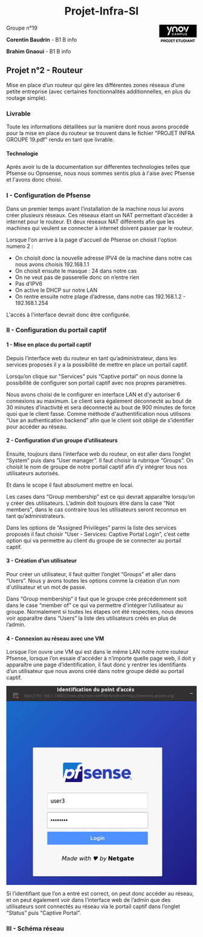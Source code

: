<h1 align="center"> Projet-Infra-SI </h1>
<img src="logo-ynov.jpg" align="right">
<p>Groupe n°19</p>
<p><B>Corentin Baudrin</B> - B1 B info</p>
<p><B>Brahim Gnaoui</B> - B1 B info</p> 


<h2> Projet n°2 - Routeur</h2>
Mise en place d’un routeur qui gère les différentes zones réseaux d’une petite entreprise (avec
certaines fonctionnalités additionnelles, en plus du routage simple).

### Livrable

Toute les informations détaillées sur la manière dont nous avons procédé pour la mise en place du routeur se trouvent dans le fichier "PROJET INFRA GROUPE 19.pdf" rendu en tant que livrable.

#### Technologie

Aprés avoir lu de la documentation sur differentes technologies telles que Pfsense ou Opnsense, nous nous sommes sentis plus à l'aise avec Pfsense et l'avons donc choisi.

<h3> I - Configuration de Pfsense</h3>

Dans un premier temps avant l’installation de la machine nous lui avons créer plusieurs réseaux. Ces réseaux étant un NAT permettant d’accéder à internet pour le routeur. Et deux réseaux NAT différents afin que les machines qui veulent se connecter à internet doivent passer par le routeur.

Lorsque l'on arrive à la page d'accueil de Pfsense on choisit l'option numero 2 :

- On choisit donc la nouvelle adresse IPV4 de la machine dans notre cas nous avons choisis 192.168.1.1
- On choisit ensuite le masque : 24 dans notre cas
- On ne veut pas de passerelle donc on n’entre rien 
- Pas d’IPV6
- On active le DHCP sur notre LAN
- On rentre ensuite notre plage d’adresse, dans notre cas 192.168.1.2 - 192.168.1.254

L'accés à l'interface devrait donc être configurée.

<h3> II - Configuration du portail captif</h3>

####  1 - Mise en place du portail captif

Depuis l’interface web du routeur en tant qu’administrateur, dans les services proposés il y a la possibilité de mettre en place un portail captif.

Lorsqu’on clique sur "Services" puis “Captive portal” on nous donne la possibilité de configurer son portail captif avec nos propres paramètres.

Nous avons choisi de le configurer en interface LAN et d’y autoriser 6 connexions au maximum.
Le client sera également déconnecté au bout de 30 minutes d’inactivité et sera déconnecté au bout de 900 minutes de force quoi que le client fasse.
Comme méthode d'authentification nous utilisons “Use an authentication backend” afin que le client soit obligé de s’identifier pour accéder au réseau.

####  2 - Configuration d’un groupe d’utilisateurs 

Ensuite, toujours dans l’interface web du routeur, on est aller dans l’onglet “System” puis dans “User manager”.
Il faut choisir la rubrique “Groups”. On choisit le nom de groupe de notre portail captif afin d’y intégrer tous nos utilisateurs autorisés.

Et dans le scope il faut absolument mettre en local.

Les cases dans “Group membership” est ce qui devrait apparaître lorsqu’on y créer des utilisateurs. L’admin doit toujours être dans la case “Not members", dans le cas contraire tous les utilisateurs seront reconnus en tant qu’administrateurs.

Dans les options de “Assigned Privilèges” parmi la liste des services proposés il faut choisir “User - Services: Captive Portal Login”, c’est cette option qui va permettre au client du groupe de se connecter au portail captif.

#### 3 - Création d’un utilisateur

Pour créer un utilisateur, il faut quitter l’onglet “Groups” et aller dans “Users”. Nous y avons toutes les options comme la création d’un nom d'utilisateur et un mot de passe.

Dans “Group membership” il faut que le groupe crée précédemment soit dans le case “member of” ce qui va permettre d'intégrer l’utilisateur au groupe.
Normalement si toutes les étapes ont été respectées, nous devons voir apparaître dans “Users” la liste des utilisateurs créés en plus de l’admin. 

#### 4 - Connexion au réseau avec une VM

Lorsque l’on ouvre une VM qui est dans le même LAN notre notre routeur Pfsense, lorsque l’on essaie d'accéder à n’importe quelle page web, il doit y apparaître une page d’identification, il faut donc y rentrer les identifiants d’un utilisateur que nous avons créé dans notre groupe dédié au portail captif.

<img src="Hotspot.png" align="center">

Si l’identifiant que l’on a entré est correct, on peut donc accéder au réseau, et on peut également voir dans l’interface web de l’admin que des utilisateurs sont connectés au réseau via le portail captif dans l’onglet “Status” puis “Captive Portal”.

<h3> III - Schéma réseau</h3>

